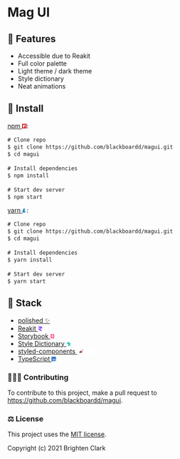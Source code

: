 # Mag UI

## 👠 Features

- Accessible due to Reakit
- Full color palette
- Light theme / dark theme
- Style dictionary
- Neat animations

## 🔧 Install

[npm <img src=".github/images/icons/npm/b0f1a8318363185cc2ea6a40ac23eeb2.png" alt="npm" height="10"/>](https://github.com/npm/cli):

```shell
# Clone repo
$ git clone https://github.com/blackboardd/magui.git
$ cd magui

# Install dependencies
$ npm install

# Start dev server
$ npm start
```

[yarn <img src=".github/images/icons/yarn/icon-48x48.png" alt="yarn" height="10"/>](https://github.com/yarnpkg/yarn):

```shell
# Clone repo
$ git clone https://github.com/blackboardd/magui.git
$ cd magui

# Install dependencies
$ yarn install

# Start dev server
$ yarn start
```

## 🧱 Stack

- [polished ✨](https://polished.js.org/docs/)
- [Reakit <img src=".github/images/icons/reakit/favicon-32x32.png" alt="Reakit" height="10"/>](https://reakit.io/docs/get-started/)
- [Storybook <img src=".github/images/icons/storybook/icon-storybook.png" alt="Storybook" height="10"/>](https://github.com/storybookjs/storybook)
- [Style Dictionary <img src=".github/images/icons/style-dictionary/favicon.png" alt="Style Dictioanry" height="10"/>](https://amzn.github.io/style-dictionary/#/)
- [styled-components <img src=".github/images/icons/styled-components/nav-logo.png" alt="styled-components" height="10"/>](https://github.com/styled-components/styled-components)
- [TypeScript <img src=".github/images/icons/typescript/favicon.ico" alt="TypeScript" height="10"/>](https://github.com/microsoft/TypeScript)

### 🧑‍🤝‍🧑 Contributing

To contribute to this project, make a pull request to <https://github.com/blackboardd/magui>.

### ⚖️ License

This project uses the [MIT license](https://opensource.org/licenses/MIT).

Copyright (c) 2021 Brighten Clark
